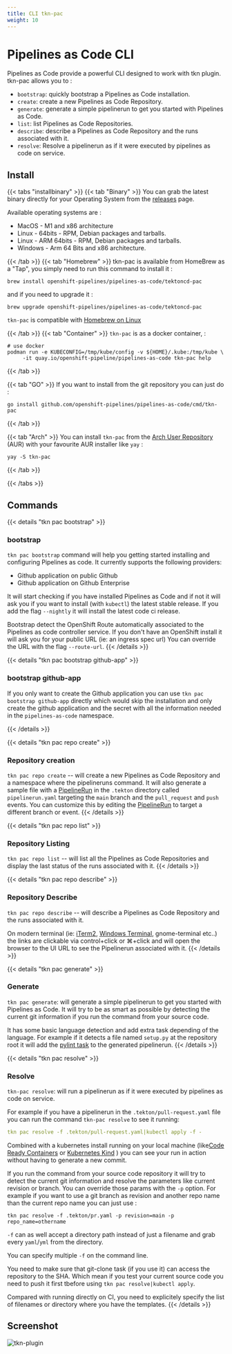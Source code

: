 ```yaml
---
title: CLI tkn-pac
weight: 10
---
```

# Pipelines as Code CLI

Pipelines as Code provide a powerful CLI designed to work with tkn plugin.  tkn-pac allows you to :

* `bootstrap`: quickly bootstrap a Pipelines as Code installation.
* `create`: create a new Pipelines as Code Repository.
* `generate`: generate a simple pipelinerun to get you started with Pipelines as Code.
* `list`: list Pipelines as Code Repositories.
* `describe`: describe a Pipelines as Code Repository and the runs associated with it.
* `resolve`: Resolve a pipelinerun as if it were executed by pipelines as code on service.

## Install

{{< tabs "installbinary" >}}
{{< tab "Binary" >}}
You can grab the latest binary directly for your Operating System from the
[releases](https://github.com/openshift-pipelines/pipelines-as-code/releases)
page.

Available operating systems are :

* MacOS - M1 and x86 architecture
* Linux - 64bits - RPM, Debian packages and tarballs.
* Linux - ARM 64bits - RPM, Debian packages and tarballs.
* Windows - Arm 64 Bits and x86 architecture.

{{< /tab >}}
{{< tab "Homebrew" >}}
tkn-pac is available from HomeBrew as a "Tap", you simply need to run this command to install it :

```shell
brew install openshift-pipelines/pipelines-as-code/tektoncd-pac
```

and if you need to upgrade it :

```shell
brew upgrade openshift-pipelines/pipelines-as-code/tektoncd-pac
```

`tkn-pac` is compatible with [Homebrew on Linux](https://docs.brew.sh/Homebrew-on-Linux)

{{< /tab >}}
{{< tab "Container" >}}
`tkn-pac` is as a docker container, :

```shell
# use docker
podman run -e KUBECONFIG=/tmp/kube/config -v ${HOME}/.kube:/tmp/kube \
     -it quay.io/openshift-pipeline/pipelines-as-code tkn-pac help
```

{{< /tab >}}

{{< tab "GO" >}}
If you want to install from the git repository you can just do :

```shell
go install github.com/openshift-pipelines/pipelines-as-code/cmd/tkn-pac
```

{{< /tab >}}

{{< tab "Arch" >}}
You can install `tkn-pac` from the [Arch User Repository](https://aur.archlinux.org/packages/tkn-pac/) (AUR) with your favourite AUR installer like `yay` :

```shell
yay -S tkn-pac
```

{{< /tab >}}

{{< /tabs >}}

## Commands

{{< details "tkn pac bootstrap" >}}

### bootstrap

`tkn pac bootstrap` command will help you getting started installing and configuring Pipelines as code. It currently supports the following providers:

* Github application on public Github
* Github application on Github Enterprise

It will start checking if you have installed Pipelines as Code and if not it will ask you if you want to  install (with `kubectl`) the latest stable release. If you add the flag `--nightly` it will install the latest code ci release.

Bootstrap detect the OpenShift Route automatically associated to the Pipelines as code controller service.
If you don't have an OpenShift install it will ask you for your public URL (ie: an ingress spec url)
You can override the URL with the flag `--route-url`.
{{< /details >}}

{{< details "tkn pac bootstrap github-app" >}}

### bootstrap github-app

If you only want to create the Github application you can use `tkn pac bootstrap
github-app` directly which would skip the installation and only create the
github application and the secret with all the information needed in the
`pipelines-as-code` namespace.

{{< /details >}}

{{< details "tkn pac repo create" >}}

### Repository creation

`tkn pac repo create` -- will create a new Pipelines as Code Repository and a namespace where the pipelineruns command. It will also generate a sample file with a [PipelineRun](./autoringprs/) in the `.tekton` directory called `pipelinerun.yaml` targeting the `main` branch and the `pull_request` and `push` events.  You can customize this by editing the [PipelineRun](./autoringprs/) to target a different branch or event. 
{{< /details >}}

{{< details "tkn pac repo list" >}}

### Repository Listing

`tkn pac repo list` -- will list all the Pipelines as Code Repositories and display the last status of the runs associated with it.
{{< /details >}}

{{< details "tkn pac repo describe" >}}

### Repository Describe

`tkn pac repo describe` -- will describe a Pipelines as Code Repository and the runs associated with it.

On modern terminal (ie: [iTerm2](https://iterm2.com/), [Windows Terminal](https://github.com/microsoft/terminal), gnome-terminal etc..) the links are clickable via control+click or ⌘+click and will open the browser to the UI URL to see the Pipelinerun associated with it.
{{< /details >}}

{{< details "tkn pac generate" >}}

### Generate

`tkn pac generate`: will generate a simple pipelinerun to get you started with Pipelines as Code. It will try to be as smart as possible by detecting the current git information if you run the command from your source code.

It has some basic language detection and add extra task depending of the language. For example if it detects a file named `setup.py` at the repository root it will add the [pylint task](https://hub.tekton.dev/tekton/task/pylint) to the generated pipelinerun.
{{< /details >}}

{{< details "tkn pac resolve" >}}

### Resolve

`tkn-pac resolve`: will run a pipelinerun as if it were executed by pipelines
as code on service.

For example if you have a pipelinerun in the `.tekton/pull-request.yaml` file you can run the command `tkn-pac resolve` to see it running:

```yaml
tkn pac resolve -f .tekton/pull-request.yaml|kubectl apply -f -
```

Combined with a kubernetes install running on your local machine (like[Code Ready Containers](https://developers.redhat.com/products/codeready-containers/overview) or [Kubernetes Kind](https://kind.sigs.k8s.io/docs/user/quick-start/) ) you can see your run in action without having to generate a new commit.

If you run the command from your source code repository it will try to detect the current git information and resolve the parameters like current revision or branch. You can override those params with the `-p` option. For example if you want to use a git branch as revision and another repo name than the current repo name you can just use :

`tkn pac resolve -f .tekton/pr.yaml -p revision=main -p repo_name=othername`

`-f` can as well accept a directory path instead of just a filename and grab every `yaml`/`yml` from the directory.

You can specify multiple `-f` on the command line.

You need to make sure that git-clone task (if you use it) can access the repository to the SHA. Which mean if you test your current source code you need to push it first tbefore using `tkn pac resolve|kubectl apply`.

Compared with running directly on CI, you need to explicitely specify the list of filenames or directory where you have the templates.
{{< /details >}}

## Screenshot

![tkn-plugin](/images/tkn-pac-cli.png)
